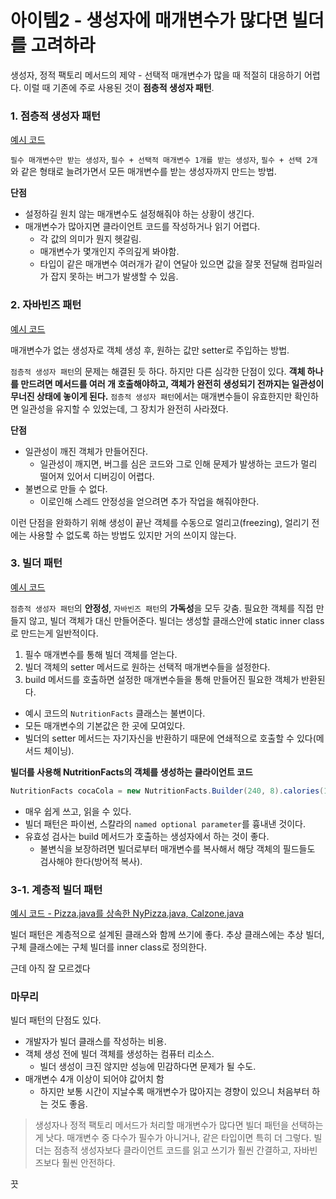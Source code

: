 # 아이템2 - 생성자에 매개변수가 많다면 빌더를 고려하라

생성자, 정적 팩토리 메서드의 제약 - 선택적 매개변수가 많을 때 적절히 대응하기 어렵다. 
이럴 때 기존에 주로 사용된 것이 **점층적 생성자 패턴**.

### 1. 점층적 생성자 패턴

[예시 코드](https://github.com/WegraLee/effective-java-3e-source-code/blob/master/src/effectivejava/chapter2/item2/telescopingconstructor/NutritionFacts.java)

`필수 매개변수만 받는 생성자`, `필수 + 선택적 매개변수 1개를 받는 생성자`, `필수 + 선택 2개` 와 같은 형태로 늘려가면서 모든 매개변수를 받는 생성자까지 만드는 방법.

**단점**
- 설정하길 원치 않는 매개변수도 설정해줘야 하는 상황이 생긴다.
- 매개변수가 많아지면 클라이언트 코드를 작성하거나 읽기 어렵다.
  - 각 값의 의미가 뭔지 헷갈림.
  - 매개변수가 몇개인지 주의깊게 봐야함.
  - 타입이 같은 매개변수 여러개가 같이 연달아 있으면 값을 잘못 전달해 컴파일러가 잡지 못하는 버그가 발생할 수 있음.

### 2. 자바빈즈 패턴

[예시 코드](https://github.com/WegraLee/effective-java-3e-source-code/blob/master/src/effectivejava/chapter2/item2/javabeans/NutritionFacts.java)

매개변수가 없는 생성자로 객체 생성 후, 원하는 값만 setter로 주입하는 방법.

`점층적 생성자 패턴`의 문제는 해결된 듯 하다. 하지만 다른 심각한 단점이 있다. **객체 하나를 만드려면 메서드를 여러 개 호출해야하고, 객체가 완전히 생성되기 전까지는 일관성이 무너진 상태에 놓이게 된다.** `점층적 생성자 패턴`에서는 매개변수들이 유효한지만 확인하면 일관성을 유지할 수 있었는데, 그 장치가 완전히 사라졌다.

**단점**
- 일관성이 깨진 객체가 만들어진다.
  - 일관성이 깨지면, 버그를 심은 코드와 그로 인해 문제가 발생하는 코드가 멀리 떨어져 있어서 디버깅이 어렵다.
- 불변으로 만들 수 없다.
  - 이로인해 스레드 안정성을 얻으려면 추가 작업을 해줘야한다.

이런 단점을 완화하기 위해 생성이 끝난 객체를 수동으로 얼리고(freezing), 얼리기 전에는 사용할 수 없도록 하는 방법도 있지만 거의 쓰이지 않는다.

### 3. 빌더 패턴

[예시 코드](https://github.com/WegraLee/effective-java-3e-source-code/blob/master/src/effectivejava/chapter2/item2/builder/NutritionFacts.java)

`점층적 생성자 패턴`의 **안정성**, `자바빈즈 패턴`의 **가독성**을 모두 갖춤.
필요한 객체를 직접 만들지 않고, 빌더 객체가 대신 만들어준다.
빌더는 생성할 클래스안에 static inner class로 만드는게 일반적이다.

1. 필수 매개변수를 통해 빌더 객체를 얻는다.
2. 빌더 객체의 setter 메서드로 원하는 선택적 매개변수들을 설정한다.
3. build 메서드를 호출하면 설정한 매개변수들을 통해 만들어진 필요한 객체가 반환된다.

- 예시 코드의 `NutritionFacts` 클래스는 불변이다.
- 모든 매개변수의 기본값은 한 곳에 모여있다.
- 빌더의 setter 메서드는 자기자신을 반환하기 때문에 연쇄적으로 호출할 수 있다(메서드 체이닝).

**빌더를 사용해 NutritionFacts의 객체를 생성하는 클라이언트 코드**
```java
NutritionFacts cocaCola = new NutritionFacts.Builder(240, 8).calories(100).sodium(35).carbonhydrate(27).build();
```

- 매우 쉽게 쓰고, 읽을 수 있다.
- 빌더 패턴은 파이썬, 스칼라의 `named optional parameter`를 흉내낸 것이다.
- 유효성 검사는 build 메서드가 호출하는 생성자에서 하는 것이 좋다.
  - 불변식을 보장하려면 빌더로부터 매개변수를 복사해서 해당 객체의 필드들도 검사해야 한다(방어적 복사).

### 3-1. 계층적 빌더 패턴

[예시 코드 - Pizza.java를 상속한 NyPizza.java, Calzone.java](https://github.com/WegraLee/effective-java-3e-source-code/tree/master/src/effectivejava/chapter2/item2/hierarchicalbuilder)

빌더 패턴은 계층적으로 설계된 클래스와 함께 쓰기에 좋다. 
추상 클래스에는 추상 빌더, 구체 클래스에는 구체 빌더를 inner class로 정의한다.

근데 아직 잘 모르겠다

### 마무리

빌더 패턴의 단점도 있다.

- 개발자가 빌더 클래스를 작성하는 비용.
- 객체 생성 전에 빌더 객체를 생성하는 컴퓨터 리소스.
  - 빌더 생성이 크진 않지만 성능에 민감하다면 문제가 될 수도.
- 매개변수 4개 이상이 되어야 값어치 함
  - 하지만 보통 시간이 지날수록 매개변수가 많아지는 경향이 있으니 처음부터 하는 것도 좋음.

> 생성자나 정적 팩토리 메서드가 처리할 매개변수가 많다면 빌더 패턴을 선택하는게 낫다. 
> 매개변수 중 다수가 필수가 아니거나, 같은 타입이면 특히 더 그렇다.
> 빌더는 점층적 생성자보다 클라이언트 코드를 읽고 쓰기가 훨씬 간결하고, 자바빈즈보다 훨씬 안전하다.

끗
